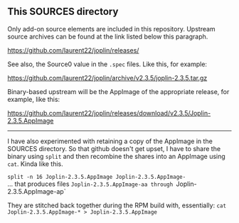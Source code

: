This SOURCES directory
----------------------

Only add-on source elements are included in this repository. Upstream source
archives can be found at the link listed below this paragraph.

<https://github.com/laurent22/joplin/releases/>

See also, the Source0 value in the `.spec` files. Like this, for example:

<https://github.com/laurent22/joplin/archive/v2.3.5/joplin-2.3.5.tar.gz>

Binary-based upstream will be the AppImage of the appropriate release, for example, like this:

<https://github.com/laurent22/joplin/releases/download/v2.3.5/Joplin-2.3.5.AppImage>

---

I have also experimented with retaining a copy of the AppImage in the SOURCES directory.
So that github doesn't get upset, I have to share the binary using `split` and then
recombine the shares into an AppImage using `cat`. Kinda like this.

`split -n 16 Joplin-2.3.5.AppImage Joplin-2.3.5.AppImage-`  
... that produces files `Joplin-2.3.5.AppImage-aa through `Joplin-2.3.5.AppImage-ap`

They are stitched back together during the RPM build with, essentially:
  `cat Joplin-2.3.5.AppImage-* > Joplin-2.3.5.AppImage`

